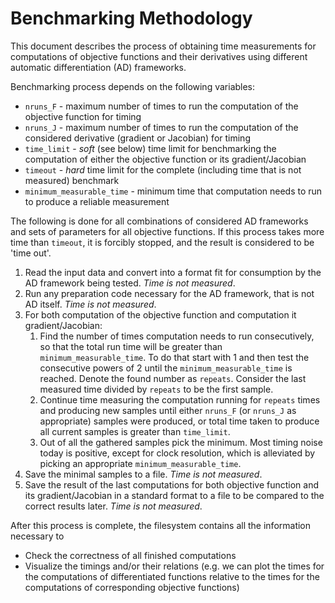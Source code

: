 # Benchmarking Methodology

This document describes the process of obtaining time measurements for computations of objective functions and their derivatives using different automatic differentiation (AD) frameworks.

Benchmarking process depends on the following variables:
- `nruns_F` - maximum number of times to run the computation of the objective function for timing
- `nruns_J` - maximum number of times to run the computation of the considered derivative (gradient or Jacobian) for timing
- `time_limit` - _soft_ (see below) time limit for benchmarking the computation of either the objective function or its gradient/Jacobian
- `timeout` - _hard_ time limit for the complete (including time that is not measured) benchmark
- `minimum_measurable_time` - minimum time that computation needs to run to produce a reliable measurement

The following is done for all combinations of considered AD frameworks and sets of parameters for all objective functions. If this process takes more time than `timeout`, it is forcibly stopped, and the result is considered to be 'time out'.

1. Read the input data and convert into a format fit for consumption by the AD framework being tested. _Time is not measured_.
1. Run any preparation code necessary for the AD framework, that is not AD itself. _Time is not measured_.
1. For both computation of the objective function and computation it gradient/Jacobian:
    1. Find the number of times computation needs to run consecutively, so that the total run time will be greater than `minimum_measurable_time`. To do that start with 1 and then test the consecutive powers of 2 until the `minimum_measurable_time` is reached. Denote the found number as `repeats`. Consider the last measured time divided by `repeats` to be the first sample.
    1. Continue time measuring the computation running for `repeats` times and producing new samples until either `nruns_F` (or `nruns_J` as appropriate) samples were produced, or total time taken to produce all current samples is greater than `time_limit`.
    1. Out of all the gathered samples pick the minimum. Most timing noise today is positive, except for clock resolution, which is alleviated by picking an appropriate `minimum_measurable_time`.
1. Save the minimal samples to a file. _Time is not measured_.
1. Save the result of the last computations for both objective function and its gradient/Jacobian in a standard format to a file to be compared to the correct results later. _Time is not measured_.

After this process is complete, the filesystem contains all the information necessary to
- Check the correctness of all finished computations
- Visualize the timings and/or their relations (e.g. we can plot the times for the computations of differentiated functions relative to the times for the computations of corresponding objective functions)
